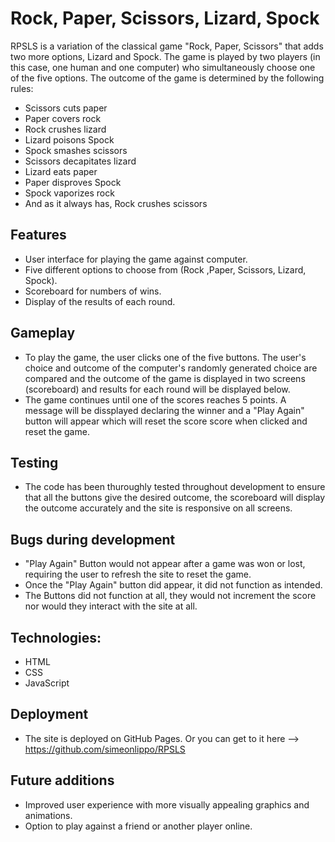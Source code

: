 # Rock, Paper, Scissors, Lizard, Spock

RPSLS is a variation of the classical game "Rock, Paper, Scissors" that adds two more options, Lizard and Spock. The game is played by two players (in this case, one human and one computer) who simultaneously choose one of the five options. The outcome of the game is determined by the following rules: 
- Scissors cuts paper
- Paper covers rock
- Rock crushes lizard
- Lizard poisons Spock
- Spock smashes scissors
- Scissors decapitates lizard
- Lizard eats paper
- Paper disproves Spock
- Spock vaporizes rock
- And as it always has, Rock crushes scissors

## Features

- User interface for playing the game against computer.
- Five different options to choose from (Rock ,Paper, Scissors, Lizard, Spock).
- Scoreboard for numbers of wins.
- Display of the results of each round.

## Gameplay

- To play the game, the user clicks one of the five buttons. The user's choice and outcome of the computer's randomly generated choice are compared and the outcome of the game is displayed in two screens (scoreboard) and results for each round will be displayed below. 
- The game continues until one of the scores reaches 5 points. A message will be dissplayed declaring the winner and a "Play Again" button will appear which will reset the score score when clicked and reset the game.

## Testing 

- The code has been thuroughly tested throughout development to ensure that all the buttons give the desired outcome, the scoreboard will display the outcome accurately and the site is responsive on all screens.

## Bugs during development

- "Play Again" Button would not appear after a game was won or lost, requiring the user to refresh the site to reset the game.
- Once the "Play Again" button did appear, it did not function as intended. 
- The Buttons did not function at all, they would not increment the score nor would they interact with the site at all.

## Technologies:

- HTML
- CSS
- JavaScript

## Deployment
- The site is deployed on GitHub Pages. Or you can get to it here --> https://github.com/simeonlippo/RPSLS

## Future additions

- Improved user experience with more visually appealing graphics and animations.
- Option to play against a friend or another player online.
